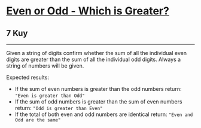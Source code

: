 <h1><a href="https://www.codewars.com/kata/57f7b8271e3d9283300000b4">Even or Odd - Which is Greater?</a></h1>
<h2>7 Kuy</h2>
<hr>
<p>Given a string of digits confirm whether the sum of all the individual even digits are greater than the sum 
of all the individual odd digits. Always a string of numbers will be given.</p>
<p>Expected results:</p>
<ul>
<li>If the sum of even numbers is greater than the odd numbers return: <code>"Even is greater than Odd"</code></li>
<li>If the sum of odd numbers is greater than the sum of even numbers return: <code>"Odd is greater than Even"</code></li>
<li>If the total of both even and odd numbers are identical return: <code>"Even and Odd are the same"</code></li>
</ul>